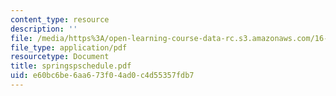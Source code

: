 ```yaml
---
content_type: resource
description: ''
file: /media/https%3A/open-learning-course-data-rc.s3.amazonaws.com/16-01-unified-engineering-i-ii-iii-iv-fall-2005-spring-2006/e60bc6be6aa673f04ad0c4d55357fdb7_springspschedule.pdf
file_type: application/pdf
resourcetype: Document
title: springspschedule.pdf
uid: e60bc6be-6aa6-73f0-4ad0-c4d55357fdb7
---
```

